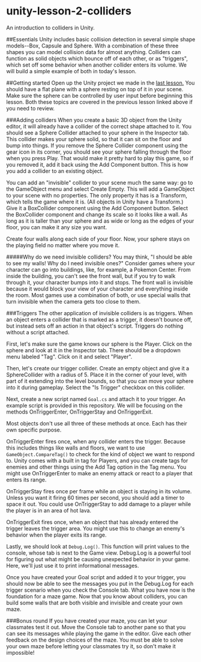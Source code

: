 # unity-lesson-2-colliders
An introduction to colliders in Unity.

##Essentials
Unity includes basic collision detection in several simple shape models--Box, Capsule and Sphere. With a combination of these three shapes you can model collision data for almost anything. Colliders can function as solid objects which bounce off of each other, or as "triggers", which set off some behavior when another collider enters its volume. We will build a simple example of both in today's lesson.

##Getting started
Open up the Unity project we made in the [last lesson.](https://github.com/SpaceToastCoastToCoast/intro-to-unity) You should have a flat plane with a sphere resting on top of it in your scene. Make sure the sphere can be controlled by user input before beginning this lesson. Both these topics are covered in the previous lesson linked above if you need to review.

###Adding colliders
When you create a basic 3D object from the Unity editor, it will already have a collider of the correct shape attached to it. You should see a Sphere Collider attached to your sphere in the Inspector tab. This collider makes your sphere solid, so that it can sit on the floor and bump into things. If you remove the Sphere Collider component using the gear icon in its corner, you should see your sphere falling through the floor when you press Play. That would make it pretty hard to play this game, so if you removed it, add it back using the Add Component button. This is how you add a collider to an existing object.

You can add an "invisible" collider to your scene much the same way: go to the GameObject menu and select Create Empty. This will add a GameObject to your scene with no properties. The only property it has is a Transform, which tells the game where it is. (All objects in Unity have a Transform.) Give it a BoxCollider component using the Add Component button. Select the BoxCollider component and change its scale so it looks like a wall. As long as it is taller than your sphere and as wide or long as the edges of your floor, you can make it any size you want.

Create four walls along each side of your floor. Now, your sphere stays on the playing field no matter where you move it.

#####Why do we need invisible colliders?
You may think, "I should be able to see my walls! Why do I need invisible ones?" Consider games where your character can go into buildings, like, for example, a Pokemon Center. From inside the building, you can't see the front wall, but if you try to walk through it, your character bumps into it and stops. The front wall is invisible because it would block your view of your character and everything inside the room. Most games use a combination of both, or use special walls that turn invisible when the camera gets too close to them.

###Triggers
The other application of invisible colliders is as triggers. When an object enters a collider that is marked as a trigger, it doesn't bounce off, but instead sets off an action in that object's script. Triggers do nothing without a script attached.

First, let's make sure the game knows our sphere is the Player. Click on the sphere and look at it in the Inspector tab. There should be a dropdown menu labeled "Tag". Click on it and select "Player".

Then, let's create our trigger collider. Create an empty object and give it a SphereCollider with a radius of 5. Place it in the corner of your level, with part of it extending into the level bounds, so that you can move your sphere into it during gameplay. Select the "Is Trigger" checkbox on this collider.

Next, create a new script named `Goal.cs` and attach it to your trigger. An example script is provided in this repository. We will be focusing on the methods OnTriggerEnter, OnTriggerStay and OnTriggerExit.

Most objects don't use all three of these methods at once. Each has their own specific purpose.

OnTriggerEnter fires once, when any collider enters the trigger. Because this includes things like walls and floors, we want to use `GameObject.CompareTag()` to check for the kind of object we want to respond to. Unity comes with a built in tag for Players, and you can create tags for enemies and other things using the Add Tag option in the Tag menu. You might use OnTriggerEnter to make an enemy attack or react to a player that enters its range.

OnTriggerStay fires once per frame while an object is staying in its volume. Unless you want it firing 60 times per second, you should add a timer to space it out. You could use OnTriggerStay to add damage to a player while the player is in an area of hot lava.

OnTriggerExit fires once, when an object that has already entered the trigger leaves the trigger area. You might use this to change an enemy's behavior when the player exits its range.

Lastly, we should look at `Debug.Log()`. This function will print values to the console, whose tab is next to the Game view. Debug.Log is a powerful tool for figuring out what might be causing unexpected behavior in your game. Here, we'll just use it to print informational messages.

Once you have created your Goal script and added it to your trigger, you should now be able to see the messages you put in the Debug.Log for each trigger scenario when you check the Console tab. What you have now is the foundation for a maze game. Now that you know about colliders, you can build some walls that are both visible and invisible and create your own maze.

###Bonus round
If you have created your maze, you can let your classmates test it out. Move the Console tab to another pane so that you can see its messages while playing the game in the editor. Give each other feedback on the design choices of the maze. You must be able to solve your own maze before letting your classmates try it, so don't make it impossible!